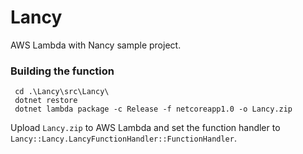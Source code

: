 # Lancy
AWS Lambda with Nancy sample project.

### Building the function

```
 cd .\Lancy\src\Lancy\
 dotnet restore
 dotnet lambda package -c Release -f netcoreapp1.0 -o Lancy.zip
```
Upload `Lancy.zip` to AWS Lambda and set the function handler to `Lancy::Lancy.LancyFunctionHandler::FunctionHandler`.
